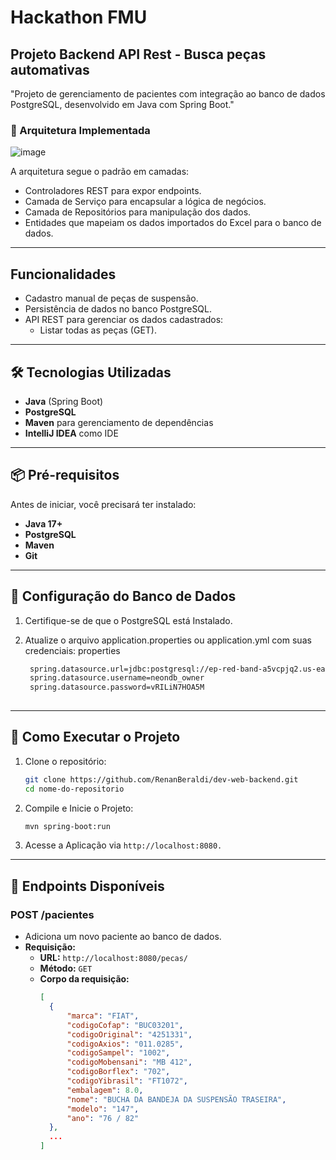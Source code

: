 # Hackathon FMU 
## Projeto Backend API Rest - Busca peças automativas

"Projeto de gerenciamento de pacientes com integração ao banco de dados PostgreSQL, desenvolvido em Java com Spring Boot."

### 📂 Arquitetura Implementada
![image](https://github.com/user-attachments/assets/bab36a52-f91a-40d4-b1fb-c0009de127bc)

A arquitetura segue o padrão em camadas:

- Controladores REST para expor endpoints.
- Camada de Serviço para encapsular a lógica de negócios.
- Camada de Repositórios para manipulação dos dados.
- Entidades que mapeiam os dados importados do Excel para o banco de dados.

---

## Funcionalidades

- Cadastro manual de peças de suspensão.
- Persistência de dados no banco PostgreSQL.
- API REST para gerenciar os dados cadastrados:
  - Listar todas as peças (GET).

---

## 🛠️ Tecnologias Utilizadas

- **Java** (Spring Boot)
- **PostgreSQL**
- **Maven** para gerenciamento de dependências
- **IntelliJ IDEA** como IDE

---

## 📦 Pré-requisitos

Antes de iniciar, você precisará ter instalado:

- **Java 17+**
- **PostgreSQL**
- **Maven**
- **Git**

---

## 🔧 Configuração do Banco de Dados

1. Certifique-se de que o PostgreSQL está Instalado.

2. Atualize o arquivo application.properties ou application.yml com suas credenciais:
   properties
   ```bash
    spring.datasource.url=jdbc:postgresql://ep-red-band-a5vcpjq2.us-east-2.aws.neon.tech/neondb?sslmode=require
    spring.datasource.username=neondb_owner
    spring.datasource.password=vRILiN7HOA5M
  

---
## 🚀 Como Executar o Projeto

1. Clone o repositório:
   ```bash
   git clone https://github.com/RenanBeraldi/dev-web-backend.git
   cd nome-do-repositorio

2. Compile e Inicie o Projeto:
    ```bash
   mvn spring-boot:run
   
3. Acesse a Aplicação via `http://localhost:8080.`

---
## 📖 Endpoints Disponíveis

### **POST /pacientes**
- Adiciona um novo paciente ao banco de dados.
- **Requisição:**
    - **URL:** `http://localhost:8080/pecas/`
    - **Método:** `GET`
  - **Corpo da requisição:**
    ```json
    [
      {
          "marca": "FIAT",
          "codigoCofap": "BUC03201",
          "codigoOriginal": "4251331",
          "codigoAxios": "011.0285",
          "codigoSampel": "1002",
          "codigoMobensani": "MB 412",
          "codigoBorflex": "702",
          "codigoYibrasil": "FT1072",
          "embalagem": 8.0,
          "nome": "BUCHA DA BANDEJA DA SUSPENSÃO TRASEIRA",
          "modelo": "147",
          "ano": "76 / 82"
      },
      ...
    ]
    ```
